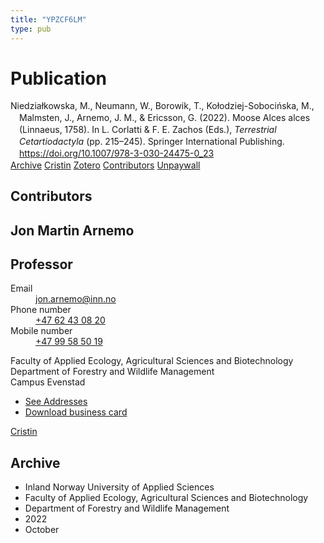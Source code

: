 ```yaml
---
title: "YPZCF6LM"
type: pub
---
```

<h1>Publication</h1>
<article id="csl-bib-container-YPZCF6LM" class="csl-bib-container">
  <div class="csl-bib-body" style="line-height: 1.35; padding-left: 1em; text-indent:-1em;">
  <div class="csl-entry">Niedzia&#x142;kowska, M., Neumann, W., Borowik, T., Ko&#x142;odziej-Soboci&#x144;ska, M., Malmsten, J., Arnemo, J. M., &amp; Ericsson, G. (2022). Moose Alces alces (Linnaeus, 1758). In L. Corlatti &amp; F. E. Zachos (Eds.), <i>Terrestrial Cetartiodactyla</i> (pp. 215&#x2013;245). Springer International Publishing. <a href="https://doi.org/10.1007/978-3-030-24475-0_23">https://doi.org/10.1007/978-3-030-24475-0_23</a></div>
</div>
  <div class="csl-bib-buttons">
    <a href="#taxonomy-article-YPZCF6LM" class="csl-bib-button">Archive</a>
    <a href="https://app.cristin.no/results/show.jsf?id=2059822" alt="Cristin URL" class="csl-bib-button">Cristin</a>
    <a href="http://zotero.org/groups/5402882/items/YPZCF6LM" alt="Zotero URL" class="csl-bib-button">Zotero</a>
    <a href="#contributors-article-YPZCF6LM" class="csl-bib-button">Contributors</a>
    <a href="https://doi.org/10.1007/978-3-030-24475-0_23" class="csl-bib-button">Unpaywall</a>
  </div>
  <div id="csl-bib-meta-container-YPZCF6LM"></div>
</article>
<div id="csl-bib-meta-YPZCF6LM" class="csl-bib-meta">
  <article id="contributors-article-YPZCF6LM" class="contributors-article">
    <h1>Contributors</h1>
    <div class="personas"> <div class="vrtx-hinn-person-card"> <div class="photo"> <i class="lar la-user-circle missing-person"></i> </div> <div class="info"> <hgroup><h1>Jon Martin Arnemo</h1> <h2>Professor</h2> </hgroup><dl> <dt>Email</dt> <dd> <a href="mailto:jon.arnemo@inn.no">jon.arnemo@inn.no</a> </dd> <dt>Phone number</dt> <dd><a href="tel:+4762430820"> +47 62 43 08 20 </a></dd> <dt>Mobile number</dt> <dd><a href="tel:+4799585019"> +47 99 58 50 19 </a></dd> </dl> <p> Faculty of Applied Ecology, Agricultural Sciences and Biotechnology<br> Department of Forestry and Wildlife Management<br> Campus Evenstad </p> <ul class="vrtx-hinn-links"> <li><a href="https://www.inn.no/english/find-an-employee/jon-arnemo.html#vrtx-hinn-addresses">See Addresses</a></li> <li><a href="https://www.inn.no/english/find-an-employee/jon-arnemo.html?vrtx=vcf">Download business card</a></li> </ul> </div> </div> <a href="https://app.cristin.no/persons/show.jsf?id=328246" alt="Cristin URL" class="personas-cristin">Cristin</a> </div>
  </article>
  <article id="taxonomy-article-YPZCF6LM" class="taxonomy-article">
    <h1>Archive</h1>
    <ul>
      <li>Inland Norway University of Applied Sciences</li>
      <li>Faculty of Applied Ecology, Agricultural Sciences and Biotechnology</li>
      <li>Department of Forestry and Wildlife Management</li>
      <li>2022</li>
      <li>October</li>
    </ul>
  </article>
</div>
